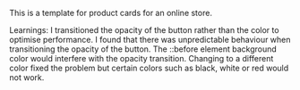 This is a template for product cards for an online store.

Learnings:
    I transitioned the opacity of the button rather than the color to optimise performance.
    I found that there was unpredictable behaviour when transitioning the opacity of the button. The ::before element background color would interfere with the opacity transition. Changing to a different color fixed the problem but certain colors such as black, white or red would not work.